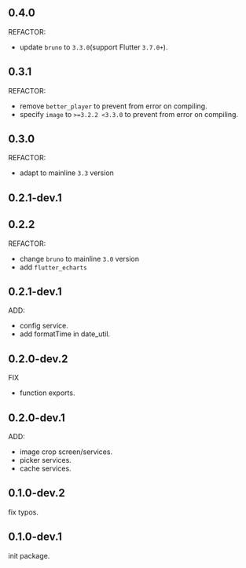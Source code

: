 ## 0.4.0

REFACTOR:

- update `bruno` to `3.3.0`(support Flutter `3.7.0+`).

## 0.3.1

REFACTOR:

- remove `better_player` to prevent from error on compiling.
- specify `image` to `>=3.2.2 <3.3.0` to prevent from error on compiling.

## 0.3.0

REFACTOR:

- adapt to mainline `3.3` version

## 0.2.1-dev.1

## 0.2.2

REFACTOR:

- change `bruno` to mainline `3.0` version
- add `flutter_echarts`

## 0.2.1-dev.1

ADD:

- config service.
- add formatTime in date_util.

## 0.2.0-dev.2

FIX

- function exports.

## 0.2.0-dev.1

ADD:

- image crop screen/services.
- picker services.
- cache services.

## 0.1.0-dev.2

fix typos.

## 0.1.0-dev.1

init package. 
